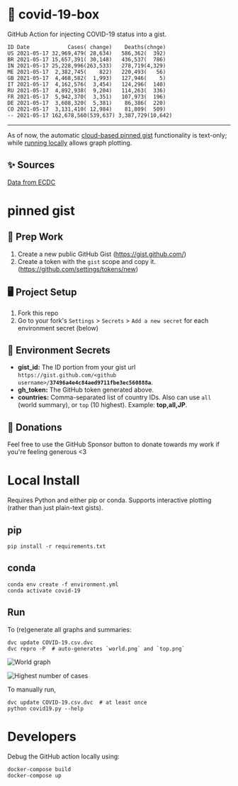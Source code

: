 # 🏥 covid-19-box

GitHub Action for injecting COVID-19 status into a gist.

```
ID Date            Cases( change)    Deaths(chnge)
US 2021-05-17 32,969,479( 28,634)   586,362(  392)
BR 2021-05-17 15,657,391( 30,148)   436,537(  786)
IN 2021-05-17 25,228,996(263,533)   278,719(4,329)
ME 2021-05-17  2,382,745(    822)   220,493(   56)
GB 2021-05-17  4,468,582(  1,993)   127,946(    5)
IT 2021-05-17  4,162,576(  3,454)   124,296(  140)
RU 2021-05-17  4,892,938(  9,204)   114,263(  336)
FR 2021-05-17  5,942,370(  3,351)   107,973(  196)
DE 2021-05-17  3,608,320(  5,381)    86,386(  220)
CO 2021-05-17  3,131,410( 12,984)    81,809(  509)
-- 2021-05-17 162,678,560(539,637) 3,387,729(10,642)
```

---

As of now, the automatic [cloud-based pinned gist](#pinned-gist) functionality is text-only;
while [running locally](#local-install) allows graph plotting.

## ✨ Sources

[Data from ECDC](https://www.ecdc.europa.eu/en/publications-data/download-todays-data-geographic-distribution-covid-19-cases-worldwide)

# pinned gist

## 🎒 Prep Work
1. Create a new public GitHub Gist (https://gist.github.com/)
1. Create a token with the `gist` scope and copy it. (https://github.com/settings/tokens/new)

## 🖥 Project Setup
1. Fork this repo
1. Go to your fork's `Settings` > `Secrets` > `Add a new secret` for each environment secret (below)

## 🤫 Environment Secrets
- **gist_id:** The ID portion from your gist url `https://gist.github.com/<github username>/`**`37496a4e4c84aed9711fbe3ec560888a`**.
- **gh_token:** The GitHub token generated above.
- **countries:** Comma-separated list of country IDs. Also can use `all` (world summary), or `top` (10 highest). Example: **top,all,JP**.

## 💸 Donations

Feel free to use the GitHub Sponsor button to donate towards my work if you're feeling generous <3

# Local Install

Requires Python and either pip or conda. Supports interactive plotting (rather than just plain-text gists).

## pip

```
pip install -r requirements.txt
```

## conda

```
conda env create -f environment.yml
conda activate covid-19
```

## Run

To (re)generate all graphs and summaries:

```
dvc update COVID-19.csv.dvc
dvc repro -P  # auto-generates `world.png` and `top.png`
```

![World graph](world.png)

![Highest number of cases](top.png)

To manually run,

```
dvc update COVID-19.csv.dvc  # at least once
python covid19.py --help
```

# Developers

Debug the GitHub action locally using:

```
docker-compose build
docker-compose up
```
